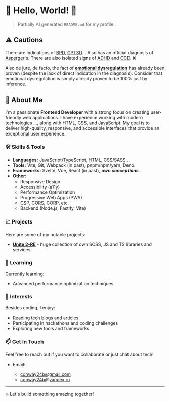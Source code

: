 # 🖤 Hello, World! 🖤

> Partially AI generated `README.md` for my profile.

## ⚠️ Cautions

There are indications of [BPD](https://en.wikipedia.org/wiki/Borderline_personality_disorder), [CPTSD](https://en.wikipedia.org/wiki/Complex_post-traumatic_stress_disorder)... Also has an official diagnosis of [Asperger](https://en.wikipedia.org/wiki/Asperger_syndrome)'s. There are also isolated signs of [ADHD](https://en.wikipedia.org/wiki/Attention_deficit_hyperactivity_disorder) and [OCD](https://en.wikipedia.org/wiki/Obsessive–compulsive_disorder). ❌

Also de jure, de facto, the fact of [**emotional dysregulation**](https://en.wikipedia.org/wiki/Emotional_dysregulation) has already been proven (despite the lack of direct indication in the diagnosis). Consider that emotional dysregulation is simply already proven to be 100% just by inference.

## 🚀 About Me

I'm a passionate **Frontend Developer** with a strong focus on creating user-friendly web applications. I have experience working with modern technologies ..., along with HTML, CSS, and JavaScript. My goal is to deliver high-quality, responsive, and accessible interfaces that provide an exceptional user experience.

### 🛠️ Skills & Tools

- **Languages:** JavaScript/TypeScript, HTML, CSS/SASS...
- **Tools:** Vite, Git, Webpack (in past), pnpm/npm/yarn, Deno.
- **Frameworks:** Svelte, Vue, React (in past), ***own conceptions***.
- **Other:**
  - Responsive Design
  - Accessibility (a11y)
  - Performance Optimization
  - Progressive Web Apps (PWA)
  - CSP, CORS, CORP, etc.
  - Backend (Node.js, Fastify, Vite)

### 📈 Projects

Here are some of my notable projects:

- **[Unite 2-RE](https://github.com/orgs/unite-2-ts/repositories)** - huge collection of own SCSS, JS and TS libraries and services.

### 🌱 Learning

Currently learning:

- Advanced performance optimization techniques

### 🎯 Interests

Besides coding, I enjoy:

- Reading tech blogs and articles
- Participating in hackathons and coding challenges
- Exploring new tools and frameworks

### 📫 Get In Touch

Feel free to reach out if you want to collaborate or just chat about tech!

- Email:

  - <conway24b@gmail.com>
  - <conway24b@yandex.ru>

---

🔥 Let's build something amazing together!
